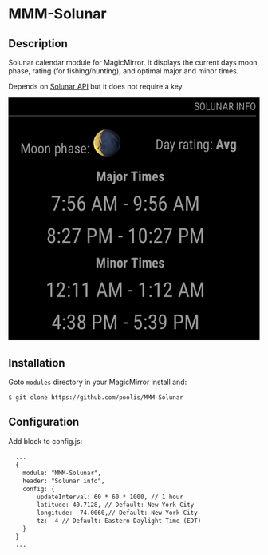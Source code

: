 # MMM-Solunar
## Description
Solunar calendar module for MagicMirror.  It displays the current days moon phase, rating (for fishing/hunting), and optimal major and minor times.

Depends on [Solunar API](https://www.solunar.org/) but it does not require a key.

![Solunar module with moon phase, rating, and major and minor times](img/MMM-Solunar.png "Solunar module")

## Installation
Goto `modules` directory in your MagicMirror install and:
```
$ git clone https://github.com/poolis/MMM-Solunar
```
## Configuration
Add block to config.js:
```
  ...
  {
    module: "MMM-Solunar",
    header: "Solunar info",
    config: {
        updateInterval: 60 * 60 * 1000, // 1 hour
        latitude: 40.7128, // Default: New York City
        longitude: -74.0060,// Default: New York City
        tz: -4 // Default: Eastern Daylight Time (EDT)
    }
  }
  ...
```
